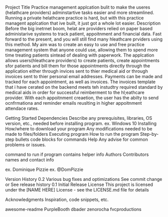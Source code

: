 Project Title
Practice management applcation bulit to make the useres (helathcare providers) adminstartive tasks easier and more streamlined.
Running a private helathcare practice is hard, but with this practice managent applcation that ive built, it just got a whole lot easier.
Description
Before the big inetrnet boom, helat are providers relied on paper based administarive systems to track patient, appoitnment and  financial data. Fast forward to the present, and you will still find many hleathcare prviders using this method. My aim was to create an easy to use and free practice management system that anyone could use, allowing them to spend more time treating patients sintead of dealing with paperwork. The applcation allows users(hleathcare providers) to create patients, create appointments sfor patients and bill them for those appointments directly through the application either through invices sent to thier medical aid or through invoices sent to thier personal email addresses. Payments can be made and tracked for each appointment, as well as invoices. The invoices template that i have cerated on the backend meets teh instudtry required standard by medical aids in order for successful reimberment to the hl;eathcare provider. With each appoitnment creaetion, the user has the abilty to send ocnfrmationa and reminder emails reuslting in higher appoitnment attendace rates.


Getting Started
Dependencies
Describe any prerequisites, libraries, OS version, etc., needed before installing program.
ex. Windows 10
Installing
How/where to download your program
Any modifications needed to be made to files/folders
Executing program
How to run the program
Step-by-step bullets
code blocks for commands
Help
Any advise for common problems or issues.

command to run if program contains helper info
Authors
Contributors names and contact info

ex. Dominique Pizzie
ex. @DomPizzie

Version History
0.2
Various bug fixes and optimizations
See commit change or See release history
0.1
Initial Release
License
This project is licensed under the [NAME HERE] License - see the LICENSE.md file for details

Acknowledgments
Inspiration, code snippets, etc.

awesome-readme
PurpleBooth
dbader
zenorocha
fvcproductions
